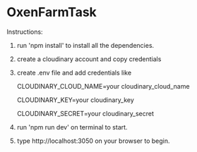 # OxenFarmTask

Instructions:
1. run 'npm install' to install all the dependencies.

2. create a cloudinary account and copy credentials

3. create .env file and add credentials like

     CLOUDINARY_CLOUD_NAME=your cloudinary_cloud_name

     CLOUDINARY_KEY=your cloudinary_key

     CLOUDINARY_SECRET=your cloudinary_secret

 4. run 'npm run dev' on terminal to start.

 5. type http://localhost:3050 on your browser to begin.


